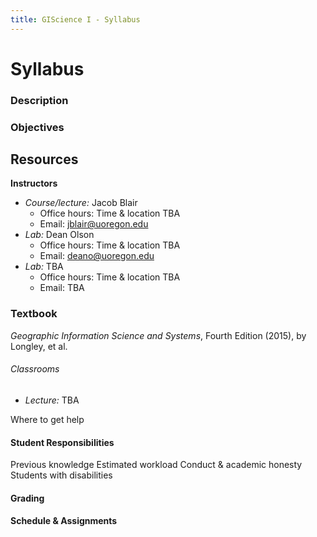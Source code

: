 ```yaml
---
title: GIScience I - Syllabus
---
```

# Syllabus

### Description
### Objectives

## Resources

**Instructors**

* *Course/lecture:* Jacob Blair
    - Office hours: Time & location TBA
    - Email: jblair@uoregon.edu
* *Lab:* Dean Olson
    - Office hours: Time & location TBA
    - Email: deano@uoregon.edu
* *Lab:* TBA
    - Office hours: Time & location TBA
    - Email: TBA

### Textbook

*Geographic Information Science and Systems*, Fourth Edition (2015), by Longley, et al.

###### Classrooms
* *Lecture:* TBA


Where to get help

#### Student Responsibilities
Previous knowledge
Estimated workload
Conduct & academic honesty
Students with disabilities

#### Grading

#### Schedule & Assignments
